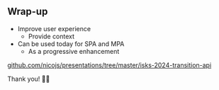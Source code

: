 ## Wrap-up

- Improve user experience
    - Provide context
- Can be used today for SPA and MPA
    - As a progressive enhancement

<!-- .slide: class="is-fancy1" -->

[github.com/nicojs/presentations/tree/master/isks-2024-transition-api](https://github.com/nicojs/presentations/tree/master/isks-2024-transition-api)

Thank you! 🙇‍♂️

<!-- .element class="fragment" -->

